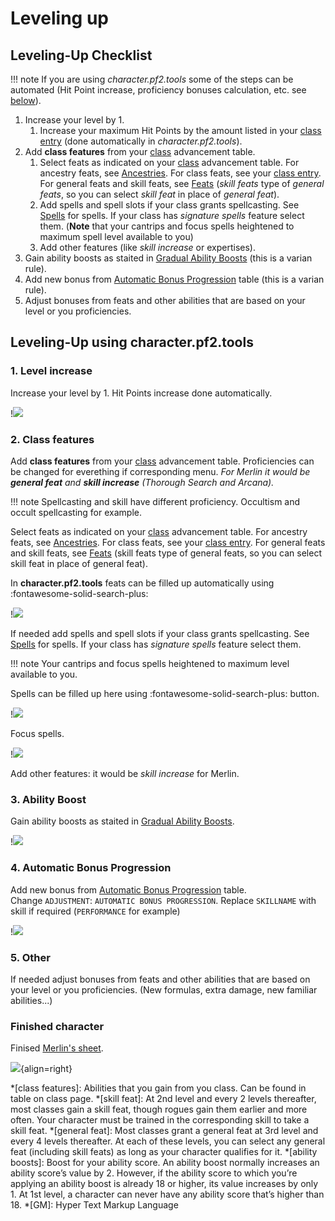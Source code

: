 # Leveling up

## Leveling-Up Checklist

!!! note
    If you are using *character.pf2.tools* some of the steps can be automated (Hit Point increase, proficiency bonuses calculation, etc. see [below](#leveling-up-using-character-pf2-tools)).

1. Increase your level by 1.
    1. Increase your maximum Hit Points by the amount listed in your [class entry](https://2e.aonprd.com/Classes.aspx) (done automatically in *character.pf2.tools*).
1. Add **class features** from your [class](https://2e.aonprd.com/Classes.aspx) advancement table.
    1. Select feats as indicated on your [class](https://2e.aonprd.com/Classes.aspx) advancement table. For ancestry feats, see [Ancestries](https://2e.aonprd.com/Ancestries.aspx). For class feats, see your [class entry](https://2e.aonprd.com/Classes.aspx). For general feats and skill feats, see [Feats](https://2e.aonprd.com/Feats.aspx) (*skill feats* type of *general feats*, so you can select *skill feat* in place of *general feat*).
    1. Add spells and spell slots if your class grants spellcasting. See [Spells](https://2e.aonprd.com/Spells.aspx) for spells. If your class has *signature spells* feature select them. (**Note** that your cantrips and focus spells heightened to maximum spell level available to you)
    1. Add other features (like *skill increase* or expertises).
1. Gain ability boosts as staited in [Gradual Ability Boosts](https://2e.aonprd.com/Rules.aspx?ID=1300) (this is a varian rule).
1. Add new bonus from [Automatic Bonus Progression](https://2e.aonprd.com/Rules.aspx?ID=1357) table (this is a varian rule).
1. Adjust bonuses from feats and other abilities that are based on your level or you proficiencies.

## Leveling-Up using **character.pf2.tools**

### 1. Level increase

Increase your level by 1. Hit Points increase done automatically.

!![](screen/up-1.gif)

### 2. Class features

Add **class features** from your [class](https://2e.aonprd.com/Classes.aspx) advancement table. Proficiencies can be changed for everething if corresponding menu. *For Merlin it would be <b>general feat</b> and <b>skill increase</b> (Thorough Search and Arcana).*

!!! note
    Spellcasting and skill have different proficiency. Occultism and occult spellcasting for example.

Select feats as indicated on your [class](https://2e.aonprd.com/Classes.aspx) advancement table. For ancestry feats, see [Ancestries](https://2e.aonprd.com/Ancestries.aspx). For class feats, see your [class entry](https://2e.aonprd.com/Classes.aspx). For general feats and skill feats, see [Feats](https://2e.aonprd.com/Feats.aspx) (skill feats type of general feats, so you can select skill feat in place of general feat).

In **character.pf2.tools** feats can be filled up automatically using :fontawesome-solid-search-plus:

!![](screen/up-3.gif)

If needed add spells and spell slots if your class grants spellcasting. See [Spells](https://2e.aonprd.com/Spells.aspx) for spells. If your class has *signature spells* feature select them.

!!! note
    Your cantrips and focus spells heightened to maximum level available to you.

Spells can be filled up here using :fontawesome-solid-search-plus: button.

!![](screen/up-4.gif)

Focus spells.

!![](screen/spell-4.png)

Add other features: it would be *skill increase* for Merlin.

### 3. Ability Boost

Gain ability boosts as staited in [Gradual Ability Boosts](https://2e.aonprd.com/Rules.aspx?ID=1300).  

!![](screen/up-5.gif)  

### 4. Automatic Bonus Progression

Add new bonus from [Automatic Bonus Progression](https://2e.aonprd.com/Rules.aspx?ID=1357) table.  
Change `ADJUSTMENT`: `AUTOMATIC BONUS PROGRESSION`. Replace `SKILLNAME` with skill if required (`PERFORMANCE` for example)

!![](screen/up-6.gif)  

### 5. Other

If needed adjust bonuses from feats and other abilities that are based on your level or you proficiencies. (New formulas, extra damage, new familiar abilities...)

### Finished character

Finised [Merlin's sheet](https://character.pf2.tools/?Lfw0dtTD).

![](screen/merlin-lvl-3.png){align=right}

*[class features]: Abilities that you gain from you class. Can be found in table on class page.
*[skill feat]: At 2nd level and every 2 levels thereafter, most classes gain a skill feat, though rogues gain them earlier and more often. Your character must be trained in the corresponding skill to take a skill feat.
*[general feat]: Most classes grant a general feat at 3rd level and every 4 levels thereafter. At each of these levels, you can select any general feat (including skill feats) as long as your character qualifies for it. 
*[ability boosts]: Boost for your ability score. An ability boost normally increases an ability score’s value by 2. However, if the ability score to which you’re applying an ability boost is already 18 or higher, its value increases by only 1. At 1st level, a character can never have any ability score that’s higher than 18.
*[GM]: Hyper Text Markup Language